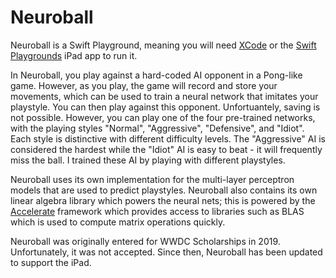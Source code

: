 # Neuroball
Neuroball is a Swift Playground, meaning you will need [XCode](https://developer.apple.com/xcode/) or the [Swift Playgrounds](https://www.apple.com/au/swift/playgrounds/) iPad app to run it.

In Neuroball, you play against a hard-coded AI opponent in a Pong-like game. However, as you play, the game will record and store your movements, which can be used to train a neural network that imitates your playstyle. You can then play against this opponent. Unfortuantely, saving is not possible. However, you can play one of the four pre-trained networks, with the playing styles "Normal", "Aggressive", "Defensive", and "Idiot". Each style is distinctive with different difficulty levels. The "Aggressive" AI is considered the hardest while the "Idiot" AI is easy to beat - it will frequently miss the ball. I trained these AI by playing with different playstyles.

Neuroball uses its own implementation for the multi-layer perceptron models that are used to predict playstyles. Neuroball also contains its own linear algebra library which powers the neural nets; this is powered by the [Accelerate](https://developer.apple.com/documentation/accelerate) framework which provides access to libraries such as BLAS which is used to compute matrix operations quickly.

Neuroball was originally entered for WWDC Scholarships in 2019. Unfortunately, it was not accepted. Since then, Neuroball has been updated to support the iPad.
